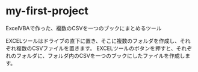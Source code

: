 # my-first-project
ExcelVBAで作った、複数のCSVを一つのブックにまとめるツール

EXCELツールはドライブの直下に置き、そこに複数のフォルダを作成し、それぞれ複数のCSVファイルを置きます。
EXCELツールのボタンを押すと、それぞれのフォルダに、フォルダ内のCSVを一つのブックにしたファイルを作成します。
